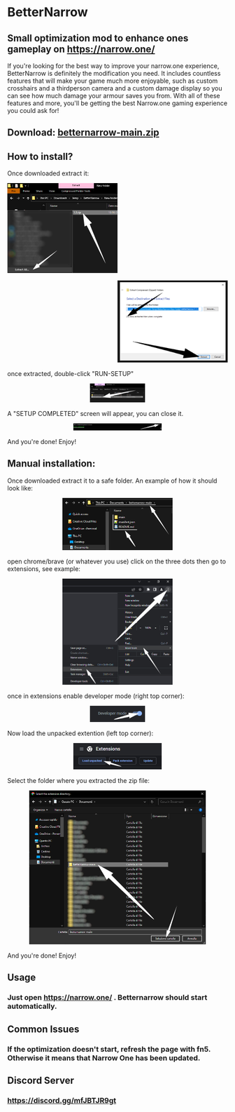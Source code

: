 # BetterNarrow

## Small optimization mod to enhance ones gameplay on https://narrow.one/

If you're looking for the best way to improve your narrow.one experience, BetterNarrow is definitely the modification you need. It includes countless features that will make your game much more enjoyable, such as custom crosshairs and a thirdperson camera and a custom damage display so you can see how much damage your armour saves you from. With all of these features and more, you'll be getting the best Narrow.one gaming experience you could ask for!

## Download: [betternarrow-main.zip](https://github.com/Laamy/betternarrow/archive/refs/heads/main.zip)

## How to install?

Once downloaded extract it:
<p align="left">
  <img width="50%" height="50%" src="https://raw.githubusercontent.com/Selkensy/betternarrowimages/master/betternarrow/Screenshot001.png">
</p>
<p align="right">
  <img width="50%" height="50%" src="https://raw.githubusercontent.com/Selkensy/betternarrowimages/master/betternarrow/Screenshot002.png">
</p>
once extracted, double-click "RUN-SETUP"
<p align="center">
  <img width="25%" height="25%" src="https://raw.githubusercontent.com/Selkensy/betternarrowimages/master/betternarrow/Screenshot003.png">
</p>
A "SETUP COMPLETED" screen will appear, you can close it.
<p align="center">
  <img width="40%" height="40%" src="https://raw.githubusercontent.com/Selkensy/betternarrowimages/master/betternarrow/Screenshot004.png">
</p>
And you're done! Enjoy!

## Manual installation:
Once downloaded extract it to a safe folder. An example of how it should look like:
<p align="center">
  <img width="50%" height="50%" src="https://raw.githubusercontent.com/Selkensy/betternarrowimages/master/betternarrow/OLD/Screenshot001.png">
</p>
open chrome/brave (or whatever you use) click on the three dots then go to extensions, see example:
<p align="center">
  <img width="50%" height="50%" src="https://raw.githubusercontent.com/Selkensy/betternarrowimages/master/betternarrow/OLD/Screenshot002.png">
</p>
once in extensions enable developer mode (right top corner):
<p align="center">
  <img width="25%" height="25%" src="https://raw.githubusercontent.com/Selkensy/betternarrowimages/master/betternarrow/OLD/Screenshot005.png">
</p>
Now load the unpacked extention (left top corner):
<p align="center">
  <img width="40%" height="40%" src="https://raw.githubusercontent.com/Selkensy/betternarrowimages/master/betternarrow/OLD/Screenshot003.png">
</p>
Select the folder where you extracted the zip file:
<p align="center">
  <img width="80%" height="80%" src="https://raw.githubusercontent.com/Selkensy/betternarrowimages/master/betternarrow/OLD/Screenshot004.png">
</p>
And you're done! Enjoy!

## Usage
### Just open https://narrow.one/ . Betternarrow should start automatically.

## Common Issues
### If the optimization doesn't start, refresh the page with fn5. Otherwise it means that Narrow One has been updated.

## Discord Server
### https://discord.gg/mfJBTJR9gt
